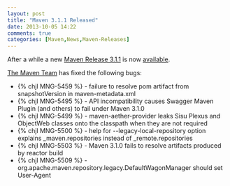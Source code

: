 ```yaml
---
layout: post
title: "Maven 3.1.1 Released"
date: 2013-10-05 14:22
comments: true
categories: [Maven,News,Maven-Releases]
---
```


After a while a new [Maven Release 3.1.1](http://maven.apache.org/docs/3.1.1/release-notes.html) is 
now [available](http://maven.apache.org/download.cgi).
<!-- more -->

[The Maven Team](http://maven.40175.n5.nabble.com/ANN-Maven-3-1-1-Release-td5772451.html) has fixed the following bugs:

 * {% chjl MNG-5459 %} - failure to resolve pom artifact from snapshotVersion in maven-metadata.xml
 * {% chjl MNG-5495 %} - API incompatibility causes Swagger Maven Plugin (and others) to fail under Maven 3.1.0
 * {% chjl MNG-5499 %} - maven-aether-provider leaks Sisu Plexus and ObjectWeb classes onto the classpath when they are not required
 * {% chjl MNG-5500 %} - help for --legacy-local-repository option explains \_maven.repositories instead of \_remote.repositories
 * {% chjl MNG-5503 %} - Maven 3.1.0 fails to resolve artifacts produced by reactor build
 * {% chjl MNG-5509 %} - org.apache.maven.repository.legacy.DefaultWagonManager should set User-Agent

